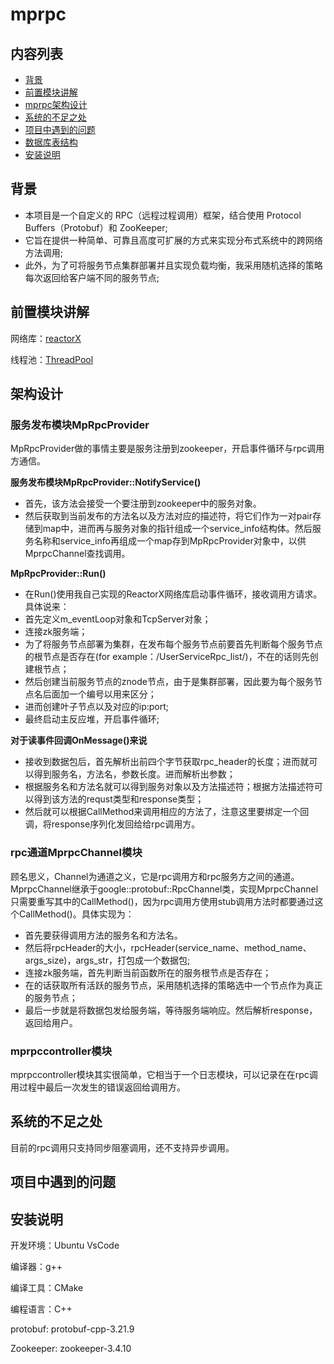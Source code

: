 # mprpc

## 内容列表

- [背景](#背景)
- [前置模块讲解](#前置模块讲解)
- [mprpc架构设计](#架构设计)
- [系统的不足之处](#系统的不足之处)
- [项目中遇到的问题](#项目中遇到的问题)
- [数据库表结构](#数据库表结构)
- [安装说明](#安装说明)


## 背景
+ 本项目是一个自定义的 RPC（远程过程调用）框架，结合使用 Protocol Buffers（Protobuf）和 ZooKeeper;
+ 它旨在提供一种简单、可靠且高度可扩展的方式来实现分布式系统中的跨网络方法调用;
+ 此外，为了可将服务节点集群部署并且实现负载均衡，我采用随机选择的策略每次返回给客户端不同的服务节点;

## 前置模块讲解
网络库：[reactorX](https://gitee.com/jixu1340036583/reactorx)

线程池：[ThreadPool](https://gitee.com/jixu1340036583/threadpool)


## 架构设计
### 服务发布模块MpRpcProvider
MpRpcProvider做的事情主要是服务注册到zookeeper，开启事件循环与rpc调用方通信。

**服务发布模块MpRpcProvider::NotifyService()**

+ 首先，该方法会接受一个要注册到zookeeper中的服务对象。
+ 然后获取到当前发布的方法名以及方法对应的描述符，将它们作为一对pair存储到map中，进而再与服务对象的指针组成一个service_info结构体。然后服务名称和service_info再组成一个map存到MpRpcProvider对象中，以供MprpcChannel查找调用。

**MpRpcProvider::Run()**

+ 在Run()使用我自己实现的ReactorX网络库启动事件循环，接收调用方请求。具体说来：
+ 首先定义m_eventLoop对象和TcpServer对象；
+ 连接zk服务端；
+ 为了将服务节点部署为集群，在发布每个服务节点前要首先判断每个服务节点的根节点是否存在(for example：/UserServiceRpc_list/)，不在的话则先创建根节点；
+ 然后创建当前服务节点的znode节点，由于是集群部署，因此要为每个服务节点名后面加一个编号以用来区分；
+ 进而创建叶子节点以及对应的ip:port;
+ 最终启动主反应堆，开启事件循环;

**对于读事件回调OnMessage()来说**
+ 接收到数据包后，首先解析出前四个字节获取rpc_header的长度；进而就可以得到服务名，方法名，参数长度。进而解析出参数；
+ 根据服务名和方法名就可以得到服务对象以及方法描述符；根据方法描述符可以得到该方法的requst类型和response类型；
+ 然后就可以根据CallMethod来调用相应的方法了，注意这里要绑定一个回调，将response序列化发回给给rpc调用方。


### rpc通道MprpcChannel模块
顾名思义，Channel为通道之义，它是rpc调用方和rpc服务方之间的通道。MprpcChannel继承于google::protobuf::RpcChannel类，实现MprpcChannel只需要重写其中的CallMethod()，因为rpc调用方使用stub调用方法时都要通过这个CallMethod()。具体实现为：
+ 首先要获得调用方法的服务名和方法名。
+ 然后将rpcHeader的大小，rpcHeader(service_name、method_name、args_size)，args_str，打包成一个数据包;
+ 连接zk服务端，首先判断当前函数所在的服务根节点是否存在；
+ 在的话获取所有活跃的服务节点，采用随机选择的策略选中一个节点作为真正的服务节点；
+ 最后一步就是将数据包发给服务端，等待服务端响应。然后解析response，返回给用户。


### mprpccontroller模块
mprpccontroller模块其实很简单，它相当于一个日志模块，可以记录在在rpc调用过程中最后一次发生的错误返回给调用方。



## 系统的不足之处
目前的rpc调用只支持同步阻塞调用，还不支持异步调用。



## 项目中遇到的问题



## 安装说明

开发环境：Ubuntu VsCode

编译器：g++

编译工具：CMake

编程语言：C++

protobuf: protobuf-cpp-3.21.9

Zookeeper: zookeeper-3.4.10
